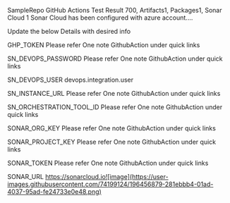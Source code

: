SampleRepo
GitHub Actions
Test Result 700, Artifacts1, Packages1, Sonar Cloud 1
Sonar Cloud has been configured with azure account....

Update the below Details with desired info

GHP_TOKEN Please refer One note GithubAction under quick links

SN_DEVOPS_PASSWORD Please refer One note GithubAction under quick links

SN_DEVOPS_USER devops.integration.user

SN_INSTANCE_URL Please refer One note GithubAction under quick links

SN_ORCHESTRATION_TOOL_ID
Please refer One note GithubAction under quick links

SONAR_ORG_KEY
Please refer One note GithubAction under quick links

SONAR_PROJECT_KEY Please refer One note GithubAction under quick links

SONAR_TOKEN Please refer One note GithubAction under quick links

SONAR_URL
https://sonarcloud.io![image](https://user-images.githubusercontent.com/74199124/196456879-281ebbb4-01ad-4037-95ad-fe24733e0e48.png)
